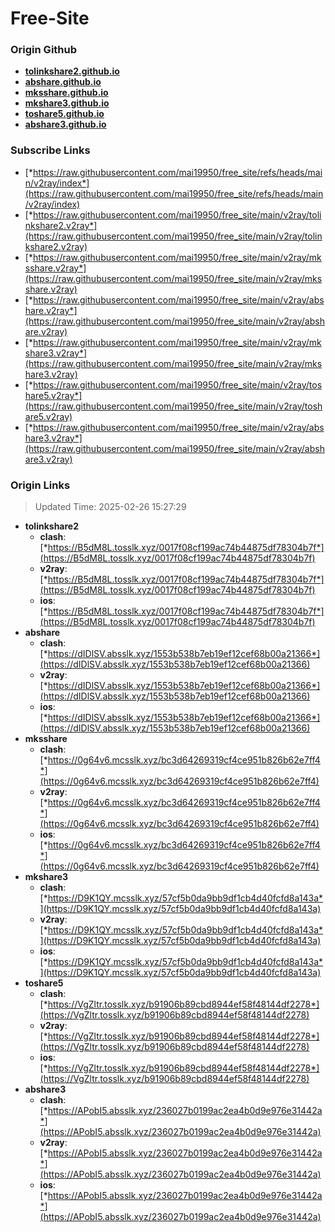 # Free-Site

### Origin Github

- [**tolinkshare2.github.io**](https://github.com/tolinkshare2/tolinkshare2.github.io)
- [**abshare.github.io**](https://github.com/abshare/abshare.github.io)
- [**mksshare.github.io**](https://github.com/mksshare/mksshare.github.io)
- [**mkshare3.github.io**](https://github.com/mkshare3/mkshare3.github.io)
- [**toshare5.github.io**](https://github.com/toshare5/toshare5.github.io)
- [**abshare3.github.io**](https://github.com/abshare3/abshare3.github.io)

### Subscribe Links

- [*https://raw.githubusercontent.com/mai19950/free_site/refs/heads/main/v2ray/index*](https://raw.githubusercontent.com/mai19950/free_site/refs/heads/main/v2ray/index)
- [*https://raw.githubusercontent.com/mai19950/free_site/main/v2ray/tolinkshare2.v2ray*](https://raw.githubusercontent.com/mai19950/free_site/main/v2ray/tolinkshare2.v2ray)
- [*https://raw.githubusercontent.com/mai19950/free_site/main/v2ray/mksshare.v2ray*](https://raw.githubusercontent.com/mai19950/free_site/main/v2ray/mksshare.v2ray)
- [*https://raw.githubusercontent.com/mai19950/free_site/main/v2ray/abshare.v2ray*](https://raw.githubusercontent.com/mai19950/free_site/main/v2ray/abshare.v2ray)
- [*https://raw.githubusercontent.com/mai19950/free_site/main/v2ray/mkshare3.v2ray*](https://raw.githubusercontent.com/mai19950/free_site/main/v2ray/mkshare3.v2ray)
- [*https://raw.githubusercontent.com/mai19950/free_site/main/v2ray/toshare5.v2ray*](https://raw.githubusercontent.com/mai19950/free_site/main/v2ray/toshare5.v2ray)
- [*https://raw.githubusercontent.com/mai19950/free_site/main/v2ray/abshare3.v2ray*](https://raw.githubusercontent.com/mai19950/free_site/main/v2ray/abshare3.v2ray)

### Origin Links

> Updated Time: 2025-02-26 15:27:29

- **tolinkshare2**
  - **clash**: [*https://B5dM8L.tosslk.xyz/0017f08cf199ac74b44875df78304b7f*](https://B5dM8L.tosslk.xyz/0017f08cf199ac74b44875df78304b7f)
  - **v2ray**: [*https://B5dM8L.tosslk.xyz/0017f08cf199ac74b44875df78304b7f*](https://B5dM8L.tosslk.xyz/0017f08cf199ac74b44875df78304b7f)
  - **ios**: [*https://B5dM8L.tosslk.xyz/0017f08cf199ac74b44875df78304b7f*](https://B5dM8L.tosslk.xyz/0017f08cf199ac74b44875df78304b7f)
- **abshare**
  - **clash**: [*https://dIDlSV.absslk.xyz/1553b538b7eb19ef12cef68b00a21366*](https://dIDlSV.absslk.xyz/1553b538b7eb19ef12cef68b00a21366)
  - **v2ray**: [*https://dIDlSV.absslk.xyz/1553b538b7eb19ef12cef68b00a21366*](https://dIDlSV.absslk.xyz/1553b538b7eb19ef12cef68b00a21366)
  - **ios**: [*https://dIDlSV.absslk.xyz/1553b538b7eb19ef12cef68b00a21366*](https://dIDlSV.absslk.xyz/1553b538b7eb19ef12cef68b00a21366)
- **mksshare**
  - **clash**: [*https://0g64v6.mcsslk.xyz/bc3d64269319cf4ce951b826b62e7ff4*](https://0g64v6.mcsslk.xyz/bc3d64269319cf4ce951b826b62e7ff4)
  - **v2ray**: [*https://0g64v6.mcsslk.xyz/bc3d64269319cf4ce951b826b62e7ff4*](https://0g64v6.mcsslk.xyz/bc3d64269319cf4ce951b826b62e7ff4)
  - **ios**: [*https://0g64v6.mcsslk.xyz/bc3d64269319cf4ce951b826b62e7ff4*](https://0g64v6.mcsslk.xyz/bc3d64269319cf4ce951b826b62e7ff4)
- **mkshare3**
  - **clash**: [*https://D9K1QY.mcsslk.xyz/57cf5b0da9bb9df1cb4d40fcfd8a143a*](https://D9K1QY.mcsslk.xyz/57cf5b0da9bb9df1cb4d40fcfd8a143a)
  - **v2ray**: [*https://D9K1QY.mcsslk.xyz/57cf5b0da9bb9df1cb4d40fcfd8a143a*](https://D9K1QY.mcsslk.xyz/57cf5b0da9bb9df1cb4d40fcfd8a143a)
  - **ios**: [*https://D9K1QY.mcsslk.xyz/57cf5b0da9bb9df1cb4d40fcfd8a143a*](https://D9K1QY.mcsslk.xyz/57cf5b0da9bb9df1cb4d40fcfd8a143a)
- **toshare5**
  - **clash**: [*https://VgZltr.tosslk.xyz/b91906b89cbd8944ef58f48144df2278*](https://VgZltr.tosslk.xyz/b91906b89cbd8944ef58f48144df2278)
  - **v2ray**: [*https://VgZltr.tosslk.xyz/b91906b89cbd8944ef58f48144df2278*](https://VgZltr.tosslk.xyz/b91906b89cbd8944ef58f48144df2278)
  - **ios**: [*https://VgZltr.tosslk.xyz/b91906b89cbd8944ef58f48144df2278*](https://VgZltr.tosslk.xyz/b91906b89cbd8944ef58f48144df2278)
- **abshare3**
  - **clash**: [*https://APobI5.absslk.xyz/236027b0199ac2ea4b0d9e976e31442a*](https://APobI5.absslk.xyz/236027b0199ac2ea4b0d9e976e31442a)
  - **v2ray**: [*https://APobI5.absslk.xyz/236027b0199ac2ea4b0d9e976e31442a*](https://APobI5.absslk.xyz/236027b0199ac2ea4b0d9e976e31442a)
  - **ios**: [*https://APobI5.absslk.xyz/236027b0199ac2ea4b0d9e976e31442a*](https://APobI5.absslk.xyz/236027b0199ac2ea4b0d9e976e31442a)
